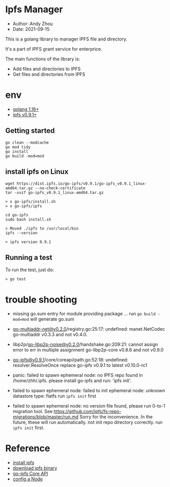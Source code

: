 # Ipfs Manager 
- Author: Andy Zhou
- Date: 2021-09-15

This is a golang library to manager IPFS file and directory.

It's a part of IPFS grant service for enterprice.

The main functions of the library is:
- Add files and directories to IPFS
- Get files and directories from IPFS

# env
- [golang 1.16+](https://golang.org/doc/install)
- [ipfs v0.9.1+](https://dist.ipfs.io/#go-ipfs)

## Getting started

```
go clean --modcache
go mod tidy
go install
go build -mod=mod
```

## install ipfs on Linux
```
wget https://dist.ipfs.io/go-ipfs/v0.9.1/go-ipfs_v0.9.1_linux-amd64.tar.gz --no-check-certificate
tar -xvzf go-ipfs_v0.9.1_linux-amd64.tar.gz

> x go-ipfs/install.sh
> x go-ipfs/ipfs

cd go-ipfs
sudo bash install.sh

> Moved ./ipfs to /usr/local/bin
ipfs --version

> ipfs version 0.9.1
```
## Running a test

To run the test, just do:

```
> go test
```
# trouble shooting
- missing go.sum entry for module providing package ...
  run `go build -mod=mod` will generate go.sum
- go-multiaddr-net@v0.2.0/registry.go:25:17: undefined: manet.NetCodec
  go-multiaddr v0.3.3 and not v0.4.0.
- libp2p/go-libp2p-noise@v0.2.0/handshake.go:209:21: cannot assign error to err in multiple assignment
  go-libp2p-core v0.8.6 and not v0.9.0
- go-ipfs@v0.9.1/core/coreapi/path.go:52:18: undefined: resolver.ResolveOnce 
  replace go-ipfs v0.9.1 to latest v0.10.0-rc1
- panic: failed to spawn ephemeral node: no IPFS repo found in /home/zhh/.ipfs.
please install go-ipfs and run: 'ipfs init'. 

- failed to spawn ephemeral node: failed to init ephemeral node: unknown datastore type: flatfs
 run `ipfs init` first
- failed to spawn ephemeral node: no version file found, please run 0-to-1 migration tool.
See https://github.com/ipfs/fs-repo-migrations/blob/master/run.md
Sorry for the inconvenience. In the future, these will run automatically.
not init repo directory correctly. run `ipfs init` first.

# Reference
- [install ipfs](https://docs.ipfs.io/install/)
- [download ipfs binary](https://dist.ipfs.io/#go-ipfs)
- [go-ipfs Core API](https://godoc.org/github.com/ipfs/interface-go-ipfs-core)
- [config a Node](https://docs.ipfs.io/how-to/configure-node/)